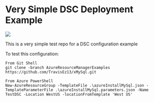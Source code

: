 # Very Simple DSC Deployment Example

<a href="https://portal.azure.com/#create/Microsoft.Template/uri/https%3A%2F%2Fraw.githubusercontent.com%2FTravisEz13%2FxMySql%2FAzureResourceManagerExamples%2FExamples%2FAzure%2FazureInstallMySql.json" target="_blank">
<img src="http://azuredeploy.net/deploybutton.png" />
</a>

This is a very simple test repo for a DSC configuration example

To test this configuration:

    From Git Shell
    git clone -branch AzureResourceManagerExamples https://github.com/TravisEz13/xMySql.git
    
    From Azure PowerShell
    New-AzureResourceGroup -TemplateFile .\azureInstallMySql.json -TemplateParameterFile .\azureInstallMySql.parameters.json -Name TestDSC -Location WestUS -locationFromTemplate 'West US'